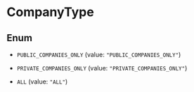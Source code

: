 

# CompanyType

## Enum


* `PUBLIC_COMPANIES_ONLY` (value: `"PUBLIC_COMPANIES_ONLY"`)

* `PRIVATE_COMPANIES_ONLY` (value: `"PRIVATE_COMPANIES_ONLY"`)

* `ALL` (value: `"ALL"`)



